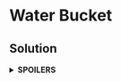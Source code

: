 # Water Bucket
## Solution
<details>
<summary><b>SPOILERS</b></summary>

One of the solutions can use a graph search algorithm. Manage various status of water buckets A, B, C with a graph, where a status is treated as a vertex.

</details>
